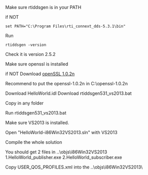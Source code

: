 Make sure rtiddsgen is in your PATH

if NOT

```
set PATH="C:\Program Files\rti_connext_dds-5.3.1\bin"
```
  

Run
```
rtiddsgen -version
```
Check it is version 2.5.2


Make sure openssl is installed

if NOT Download [openSSL 1.0.2n](https://github.com/chuachongmo/RTIDDS/tree/main/openssl-1.0.2n)

Recommend to put the openssl-1.0.2n in C:\openssl-1.0.2n



Download HelloWorld.idl
Download rtiddsgen531_vs2013.bat


Copy in any folder

Run rtiddsgen531_vs2013.bat

Make sure VS2013 is installed.

Open "HelloWorld-i86Win32VS2013.sln" with VS2013

Compile the whole solution

You should get 2 files in ..\objs\i86Win32VS2013\
1.HelloWorld_publisher.exe
2.HelloWorld_subscriber.exe

Copy USER_QOS_PROFILES.xml into the ..\objs\i86Win32VS2013\











